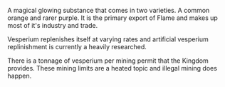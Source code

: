 A magical glowing substance that comes in two varieties. A common orange and rarer purple. It is the primary export of Flame and makes up most of it's industry and trade.

Vesperium replenishes itself at varying rates and artificial vesperium replinishment is currently a heavily researched.

There is a tonnage of vesperium per mining permit that the Kingdom provides. These mining limits are a heated topic and illegal mining does happen.